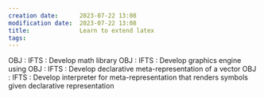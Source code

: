 ```yaml
---
creation date:		2023-07-22 13:08
modification date:	2023-07-22 13:08
title: 				Learn to extend latex
tags:
---
```

OBJ : IFTS : Develop math library
OBJ : IFTS : Develop graphics engine using 
OBJ : IFTS : Develop declarative meta-representation of a vector
OBJ : IFTS : Develop interpreter for meta-representation that renders symbols given declarative representation


